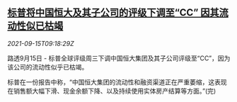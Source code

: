<!--1631698262000-->
[标普将中国恒大及其子公司的评级下调至“CC” 因其流动性似已枯竭](https://cn.reuters.com/article/china-evergrande-sp-aaa-0915-idCNKBS2GB0T6)
------

<div><i>2021-09-15T09:18:29Z</i></div><p>路透9月15日 - 标普全球评级周三下调中国恒大集团及其子公司评级至“CC”，因为该公司的流动性似乎已枯竭。</p><p>标普在一份报告中称，“中国恒大集团的流动性和融资渠道正在严重萎缩，这表现在销售额大幅下滑、现金余额下降、以及持续使用实体房产结算等方面。”(完)</p>
